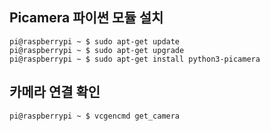 ## Picamera 파이썬 모듈 설치

```Shell
pi@raspberrypi ~ $ sudo apt-get update 
pi@raspberrypi ~ $ sudo apt-get upgrade
pi@raspberrypi ~ $ sudo apt-get install python3-picamera
```

## 카메라 연결 확인
```Shell
pi@raspberrypi ~ $ vcgencmd get_camera
```
